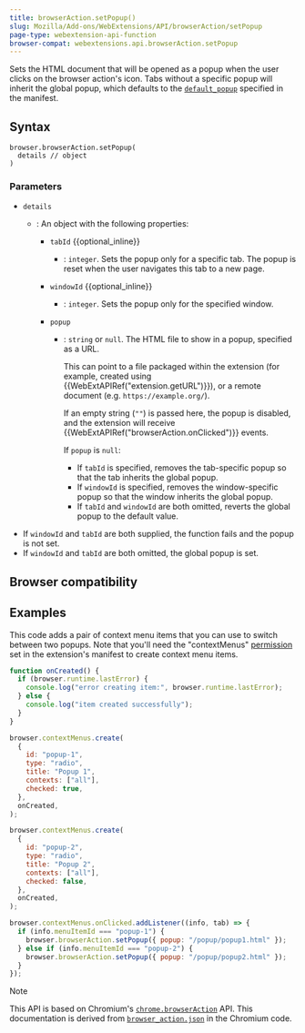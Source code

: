 ```yaml
---
title: browserAction.setPopup()
slug: Mozilla/Add-ons/WebExtensions/API/browserAction/setPopup
page-type: webextension-api-function
browser-compat: webextensions.api.browserAction.setPopup
---
```




Sets the HTML document that will be opened as a popup when the user clicks on the browser action's icon. Tabs without a specific popup will inherit the global popup, which defaults to the [`default_popup`](/Mozilla/Add-ons/WebExtensions/manifest.json/browser_action) specified in the manifest.

## Syntax

```js-nolint
browser.browserAction.setPopup(
  details // object
)
```

### Parameters

- `details`

  - : An object with the following properties:

    - `tabId` {{optional_inline}}
      - : `integer`. Sets the popup only for a specific tab. The popup is reset when the user navigates this tab to a new page.
    - `windowId` {{optional_inline}}
      - : `integer`. Sets the popup only for the specified window.
    - `popup`

      - : `string` or `null`. The HTML file to show in a popup, specified as a URL.

        This can point to a file packaged within the extension (for example, created using {{WebExtAPIRef("extension.getURL")}}), or a remote document (e.g. `https://example.org/`).

        If an empty string (`""`) is passed here, the popup is disabled, and the extension will receive {{WebExtAPIRef("browserAction.onClicked")}} events.

        If `popup` is `null`:

        - If `tabId` is specified, removes the tab-specific popup so that the tab inherits the global popup.
        - If `windowId` is specified, removes the window-specific popup so that the window inherits the global popup.
        - If `tabId` and `windowId` are both omitted, reverts the global popup to the default value.

<!---->

- If `windowId` and `tabId` are both supplied, the function fails and the popup is not set.
- If `windowId` and `tabId` are both omitted, the global popup is set.

## Browser compatibility



## Examples

This code adds a pair of context menu items that you can use to switch between two popups. Note that you'll need the "contextMenus" [permission](/Mozilla/Add-ons/WebExtensions/manifest.json/permissions) set in the extension's manifest to create context menu items.

```js
function onCreated() {
  if (browser.runtime.lastError) {
    console.log("error creating item:", browser.runtime.lastError);
  } else {
    console.log("item created successfully");
  }
}

browser.contextMenus.create(
  {
    id: "popup-1",
    type: "radio",
    title: "Popup 1",
    contexts: ["all"],
    checked: true,
  },
  onCreated,
);

browser.contextMenus.create(
  {
    id: "popup-2",
    type: "radio",
    title: "Popup 2",
    contexts: ["all"],
    checked: false,
  },
  onCreated,
);

browser.contextMenus.onClicked.addListener((info, tab) => {
  if (info.menuItemId === "popup-1") {
    browser.browserAction.setPopup({ popup: "/popup/popup1.html" });
  } else if (info.menuItemId === "popup-2") {
    browser.browserAction.setPopup({ popup: "/popup/popup2.html" });
  }
});
```



> [!NOTE]
> This API is based on Chromium's [`chrome.browserAction`](https://developer.chrome.com/docs/extensions/mv2/reference/browserAction#method-setPopup) API. This documentation is derived from [`browser_action.json`](https://chromium.googlesource.com/chromium/src/+/master/chrome/common/extensions/api/browser_action.json) in the Chromium code.

<!--
// Copyright 2015 The Chromium Authors. All rights reserved.
//
// Redistribution and use in source and binary forms, with or without
// modification, are permitted provided that the following conditions are
// met:
//
//    * Redistributions of source code must retain the above copyright
// notice, this list of conditions and the following disclaimer.
//    * Redistributions in binary form must reproduce the above
// copyright notice, this list of conditions and the following disclaimer
// in the documentation and/or other materials provided with the
// distribution.
//    * Neither the name of Google Inc. nor the names of its
// contributors may be used to endorse or promote products derived from
// this software without specific prior written permission.
//
// THIS SOFTWARE IS PROVIDED BY THE COPYRIGHT HOLDERS AND CONTRIBUTORS
// "AS IS" AND ANY EXPRESS OR IMPLIED WARRANTIES, INCLUDING, BUT NOT
// LIMITED TO, THE IMPLIED WARRANTIES OF MERCHANTABILITY AND FITNESS FOR
// A PARTICULAR PURPOSE ARE DISCLAIMED. IN NO EVENT SHALL THE COPYRIGHT
// OWNER OR CONTRIBUTORS BE LIABLE FOR ANY DIRECT, INDIRECT, INCIDENTAL,
// SPECIAL, EXEMPLARY, OR CONSEQUENTIAL DAMAGES (INCLUDING, BUT NOT
// LIMITED TO, PROCUREMENT OF SUBSTITUTE GOODS OR SERVICES; LOSS OF USE,
// DATA, OR PROFITS; OR BUSINESS INTERRUPTION) HOWEVER CAUSED AND ON ANY
// THEORY OF LIABILITY, WHETHER IN CONTRACT, STRICT LIABILITY, OR TORT
// (INCLUDING NEGLIGENCE OR OTHERWISE) ARISING IN ANY WAY OUT OF THE USE
// OF THIS SOFTWARE, EVEN IF ADVISED OF THE POSSIBILITY OF SUCH DAMAGE.
-->
